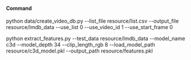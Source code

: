 

#### Command

python data/create_video_db.py --list_file resource/list.csv --output_file resource/lmdb_data --use_list 0 --use_video_id 1 --use_start_frame 0


python extract_features.py --test_data resource/lmdb_data --model_name c3d --model_depth 34 --clip_length_rgb 8 --load_model_path resource/c3d_model.pkl --output_path resource/features.pkl
